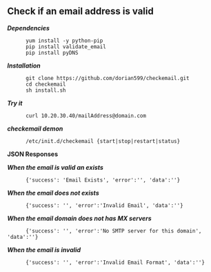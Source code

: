 Check if an email address is valid
-----------------------------------------------

***Dependencies***

````shell
      yum install -y python-pip
      pip install validate_email
      pip install pyDNS
````

***Installation***

````shell
      git clone https://github.com/dorian599/checkemail.git
      cd checkemail
      sh install.sh
````

***Try it***

````shell
      curl 10.20.30.40/mailAddress@domain.com
````

***checkemail demon***

````shell
      /etc/init.d/checkemail {start|stop|restart|status}
````

**JSON Responses**

***When the email is valid an exists***

````shell
      {'success': 'Email Exists', 'error':'', 'data':''}
````

***When the email does not exists***

````shell
      {'success': '', 'error':'Invalid Email', 'data':''}
````

***When the email domain does not has MX servers***

````shell
      {'success': '', 'error':'No SMTP server for this domain', 'data':''}
````

***When the email is invalid***

````shell
      {'success': '', 'error':'Invalid Email Format', 'data':''}
````

